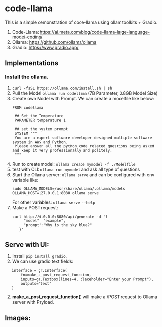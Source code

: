 # code-llama
This is a simple demonstration of code-llama using ollam toolkits + Gradio.

1. Code-Llama: https://ai.meta.com/blog/code-llama-large-language-model-coding/
2. Ollama: https://github.com/ollama/ollama
3. Gradio: https://www.gradio.app/

## Implementations

### Install  the ollama.
1. `curl -fsSL https://ollama.com/install.sh | sh `
2. Pull the Model `ollama run codellama` (7B Parameter, 3.8GB Model Size)
3. Create own Model with Prompt. We can create a modelfile like below:
   ```
   FROM codellama

    ## Set the Temperature
    PARAMETER temperature 1
    
    ## set the system prompt
    SYSTEM """
    You are a expert software developer designed multiple software system in AWS and Python.
    Please answer all the python code related questions being asked and keep it very professionally and politely. 
    """
    ```
4. Run to create model: `ollama create mymodel -f ./Modelfile`
5. test with CLI: `ollama run mymodel` and ask all type of questions
6. Start the Ollama server: `ollama serve` and can be configured with env variable like:
   ```
   sudo OLLAMA_MODELS=/usr/share/ollama/.ollama/models OLLAMA_HOST=127.0.0.1:8080 ollama serve
   ```
   For other variables: `ollama serve --help`
7. Make a POST request: 
    ```
    curl http://0.0.0.0:8080/api/generate -d '{
         "model": "example",
         "prompt":"Why is the sky blue?"
       }'
    ```

## Serve with UI:
1. Install `pip install gradio`.
2. We can use gradio text fields:

```
   interface = gr.Interface(
       fn=make_a_post_request_function,
       inputs=gr.Textbox(lines=4, placeholder="Enter your Prompt"),
       outputs="text"
   )
```
2. **make_a_post_request_function()** will make a /POST request to Ollama server with Payload.


## Images:
